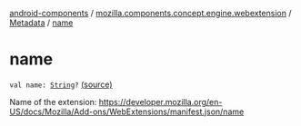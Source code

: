[android-components](../../index.md) / [mozilla.components.concept.engine.webextension](../index.md) / [Metadata](index.md) / [name](./name.md)

# name

`val name: `[`String`](https://kotlinlang.org/api/latest/jvm/stdlib/kotlin/-string/index.html)`?` [(source)](https://github.com/mozilla-mobile/android-components/blob/master/components/concept/engine/src/main/java/mozilla/components/concept/engine/webextension/WebExtension.kt#L278)

Name of the extension:
https://developer.mozilla.org/en-US/docs/Mozilla/Add-ons/WebExtensions/manifest.json/name

